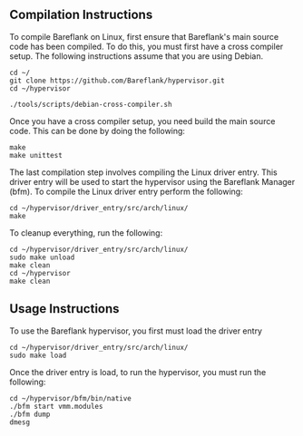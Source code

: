 ## Compilation Instructions

To compile Bareflank on Linux, first ensure that Bareflank's main source code
has been compiled. To do this, you must first have a cross compiler setup.
The following instructions assume that you are using Debian.

```
cd ~/
git clone https://github.com/Bareflank/hypervisor.git
cd ~/hypervisor

./tools/scripts/debian-cross-compiler.sh
```

Once you have a cross compiler setup, you need build the main source code. This
can be done by doing the following:

```
make
make unittest
```

The last compilation step involves compiling the Linux driver entry. This
driver entry will be used to start the hypervisor using the Bareflank Manager
(bfm). To compile the Linux driver entry perform the following:

```
cd ~/hypervisor/driver_entry/src/arch/linux/
make
```

To cleanup everything, run the following:

```
cd ~/hypervisor/driver_entry/src/arch/linux/
sudo make unload
make clean
cd ~/hypervisor
make clean
```

## Usage Instructions

To use the Bareflank hypervisor, you first must load the driver entry

```
cd ~/hypervisor/driver_entry/src/arch/linux/
sudo make load
```

Once the driver entry is load, to run the hypervisor, you must run the
following:

```
cd ~/hypervisor/bfm/bin/native
./bfm start vmm.modules
./bfm dump
dmesg
```
